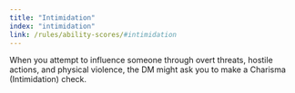 ```yaml
---
title: "Intimidation"
index: "intimidation"
link: /rules/ability-scores/#intimidation
---
```

When you attempt to influence someone through overt threats, hostile actions, and physical violence, the DM might ask you to make a Charisma (Intimidation) check.
